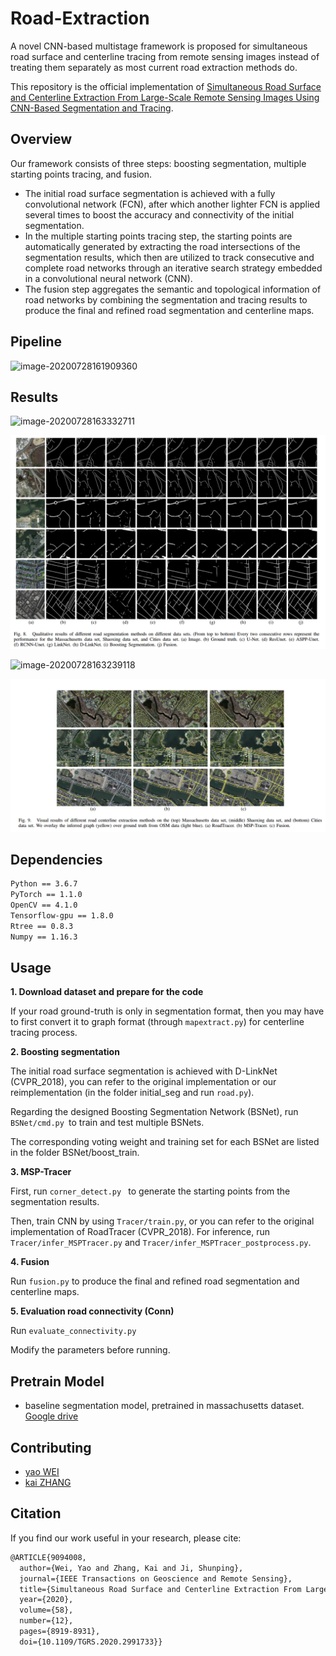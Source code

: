 

# Road-Extraction

A novel CNN-based multistage framework is proposed for simultaneous road surface and centerline tracing from remote sensing images instead of treating them separately as most current road extraction methods do.

This repository is the official implementation of [Simultaneous Road Surface and Centerline Extraction From Large-Scale Remote Sensing Images Using CNN-Based Segmentation and Tracing](https://ieeexplore.ieee.org/document/9094008). 

## Overview

Our framework consists of three steps: boosting segmentation, multiple starting points tracing,
and fusion. 

- The initial road surface segmentation is achieved with a fully convolutional network (FCN), after which another lighter FCN is applied several times to boost the accuracy and connectivity of the initial segmentation. 
- In the multiple starting points tracing step, the starting points are automatically generated by extracting the road intersections of the segmentation results, which then are utilized to track consecutive and complete road networks through an iterative search strategy embedded in a
  convolutional neural network (CNN). 
- The fusion step aggregates the semantic and topological information of road networks by
  combining the segmentation and tracing results to produce the final and refined road segmentation and centerline maps.  

## Pipeline

![image-20200728161909360](README.assets/image-20200728161909360.png)

## Results

![image-20200728163332711](README.assets/image-20200728163332711.png)

![image-20210427155815430](README.assets/image-20210427155815430.png)



![image-20200728163239118](README.assets/image-20200728163239118.png)

![image-20210427161701545](README.assets/image-20210427161701545.png)



## Dependencies
```bash
Python == 3.6.7
PyTorch == 1.1.0
OpenCV == 4.1.0
Tensorflow-gpu == 1.8.0
Rtree == 0.8.3
Numpy == 1.16.3
```


## Usage

**1. Download dataset and prepare for the code**

If your road ground-truth is only in segmentation format, then you may have to first convert it to graph format (through `mapextract.py`) for centerline tracing process.

 **2. Boosting segmentation**

The initial road surface segmentation is achieved with D-LinkNet (CVPR_2018), you can refer to the original implementation or our reimplementation (in the folder initial_seg and run `road.py`). 

Regarding the designed Boosting Segmentation Network (BSNet), run `BSNet/cmd.py `to train and test multiple BSNets. 

The corresponding voting weight and training set for each BSNet are listed in the folder BSNet/boost_train.

**3. MSP-Tracer**

First, run `corner_detect.py ` to generate the starting points from the segmentation results. 

Then, train CNN by using `Tracer/train.py`, or you can refer to the original implementation of RoadTracer (CVPR_2018). For inference, run `Tracer/infer_MSPTracer.py` and `Tracer/infer_MSPTracer_postprocess.py`.

**4. Fusion**

Run `fusion.py` to produce the final and refined road segmentation and centerline maps.

**5. Evaluation road connectivity (Conn)**

Run `evaluate_connectivity.py`

Modify the parameters before running. 


## Pretrain Model

- baseline segmentation model, pretrained in massachusetts dataset. [Google drive](https://drive.google.com/file/d/1dbuln9hERFOKAwy7stG4M7dBdzZaKDbW/view?usp=sharing)


## Contributing

- [yao WEI](https://github.com/weiyao1996)
- [kai ZHANG](https://github.com/SummerOf15)


## Citation

If you find our work useful in your research, please cite:

```latex
@ARTICLE{9094008,
  author={Wei, Yao and Zhang, Kai and Ji, Shunping},
  journal={IEEE Transactions on Geoscience and Remote Sensing}, 
  title={Simultaneous Road Surface and Centerline Extraction From Large-Scale Remote Sensing Images Using CNN-Based Segmentation and Tracing}, 
  year={2020},
  volume={58},
  number={12},
  pages={8919-8931},
  doi={10.1109/TGRS.2020.2991733}}
```
